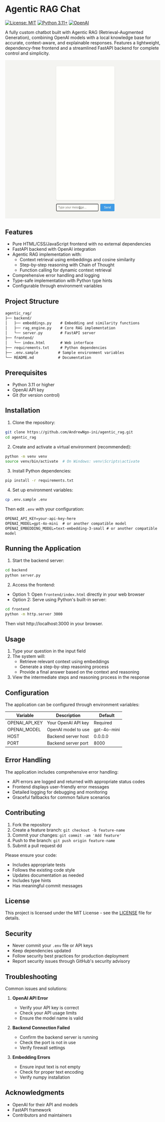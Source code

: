 # Agentic RAG Chat

[![License: MIT](https://img.shields.io/badge/License-MIT-yellow.svg)](https://opensource.org/licenses/MIT)
[![Python 3.11+](https://img.shields.io/badge/python-3.11+-blue.svg)](https://www.python.org/downloads/)
[![OpenAI](https://img.shields.io/badge/OpenAI-API-green.svg)](https://openai.com/)

A fully custom chatbot built with Agentic RAG (Retrieval-Augmented Generation), combining OpenAI models with a local knowledge base for accurate, context-aware, and explainable responses. Features a lightweight, dependency-free frontend and a streamlined FastAPI backend for complete control and simplicity.

![Demo](demo.gif)


## Features

- Pure HTML/CSS/JavaScript frontend with no external dependencies
- FastAPI backend with OpenAI integration
- Agentic RAG implementation with:
  - Context retrieval using embeddings and cosine similarity
  - Step-by-step reasoning with Chain of Thought
  - Function calling for dynamic context retrieval
- Comprehensive error handling and logging
- Type-safe implementation with Python type hints
- Configurable through environment variables

## Project Structure

```
agentic_rag/
├── backend/
│   ├── embeddings.py    # Embedding and similarity functions
│   ├── rag_engine.py    # Core RAG implementation
│   └── server.py        # FastAPI server
├── frontend/
│   └── index.html       # Web interface
├── requirements.txt     # Python dependencies
├── .env.sample         # Sample environment variables
└── README.md           # Documentation
```

## Prerequisites

- Python 3.11 or higher
- OpenAI API key
- Git (for version control)

## Installation

1. Clone the repository:
```bash
git clone https://github.com/AndrewNgo-ini/agentic_rag.git
cd agentic_rag
```

2. Create and activate a virtual environment (recommended):
```bash
python -m venv venv
source venv/bin/activate  # On Windows: venv\Scripts\activate
```

3. Install Python dependencies:
```bash
pip install -r requirements.txt
```

4. Set up environment variables:
```bash
cp .env.sample .env
```
Then edit `.env` with your configuration:
```
OPENAI_API_KEY=your-api-key-here
OPENAI_MODEL=gpt-4o-mini  # or another compatible model
OPENAI_EMBEDDING_MODEL=text-embedding-3-small # or another compatible model
```

## Running the Application

1. Start the backend server:
```bash
cd backend
python server.py
```

2. Access the frontend:
- Option 1: Open `frontend/index.html` directly in your web browser
- Option 2: Serve using Python's built-in server:
```bash
cd frontend
python -m http.server 3000
```

Then visit http://localhost:3000 in your browser.

## Usage

1. Type your question in the input field
2. The system will:
   - Retrieve relevant context using embeddings
   - Generate a step-by-step reasoning process
   - Provide a final answer based on the context and reasoning
3. View the intermediate steps and reasoning process in the response

## Configuration

The application can be configured through environment variables:

| Variable | Description | Default |
|----------|-------------|---------|
| OPENAI_API_KEY | Your OpenAI API key | Required |
| OPENAI_MODEL | OpenAI model to use | gpt-4o-mini |
| HOST | Backend server host | 0.0.0.0 |
| PORT | Backend server port | 8000 |

## Error Handling

The application includes comprehensive error handling:

- API errors are logged and returned with appropriate status codes
- Frontend displays user-friendly error messages
- Detailed logging for debugging and monitoring
- Graceful fallbacks for common failure scenarios

## Contributing

1. Fork the repository
2. Create a feature branch: `git checkout -b feature-name`
3. Commit your changes: `git commit -am 'Add feature'`
4. Push to the branch: `git push origin feature-name`
5. Submit a pull request dd

Please ensure your code:
- Includes appropriate tests
- Follows the existing code style
- Updates documentation as needed
- Includes type hints
- Has meaningful commit messages

## License

This project is licensed under the MIT License - see the [LICENSE](LICENSE) file for details.

## Security

- Never commit your `.env` file or API keys
- Keep dependencies updated
- Follow security best practices for production deployment
- Report security issues through GitHub's security advisory

## Troubleshooting

Common issues and solutions:

1. **OpenAI API Error**
   - Verify your API key is correct
   - Check your API usage limits
   - Ensure the model name is valid

2. **Backend Connection Failed**
   - Confirm the backend server is running
   - Check the port is not in use
   - Verify firewall settings

3. **Embedding Errors**
   - Ensure input text is not empty
   - Check for proper text encoding
   - Verify numpy installation

## Acknowledgments

- OpenAI for their API and models
- FastAPI framework
- Contributors and maintainers
